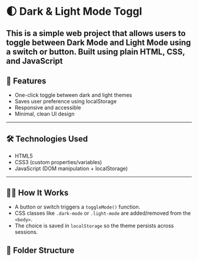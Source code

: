 # 🌓 Dark & Light Mode Toggl

This is a simple web project that allows users to toggle between **Dark Mode** and **Light Mode** using a switch or button. Built using plain HTML, CSS, and JavaScript
---
## 🎯 Features
- One-click toggle between dark and light themes
- Saves user preference using localStorage
- Responsive and accessible
- Minimal, clean UI design
---
## 🛠️ Technologies Used

- HTML5
- CSS3 (custom properties/variables)
- JavaScript (DOM manipulation + localStorage)
---
## 🧑‍💻 How It Works

- A button or switch triggers a `toggleMode()` function.
- CSS classes like `.dark-mode` or `.light-mode` are added/removed from the `<body>`.
- The choice is saved in `localStorage` so the theme persists across sessions.


## 📂 Folder Structure

